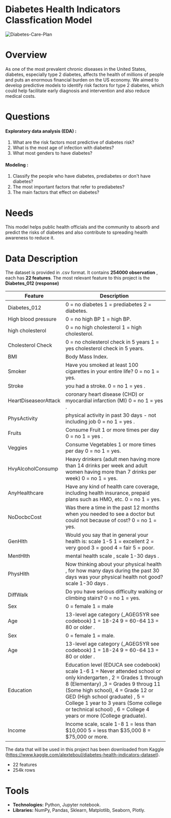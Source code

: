 # Diabetes Health Indicators Classfication Model
![Diabetes-Care-Plan](https://user-images.githubusercontent.com/63130647/145462347-2a3806ba-5dd7-4f7f-ad80-8249ae28b1cd.jpg)

# Overview 
As one of the most prevalent chronic diseases in the United States, diabetes, especially type 2 diabetes, affects the health of millions of people and puts an enormous financial burden on the US economy. We aimed to develop predictive models to identify risk factors for type 2 diabetes, which could help facilitate early diagnosis and intervention and also reduce medical costs.

# Questions
#### Exploratory data analysis (EDA) :
1. What are the risk factors most predictive of diabetes risk?
2. What is the most age of infection with diabetes?
3. What most genders to have diabetes?
#### Modeling :
1. Classify the people who have diabetes, prediabetes or don't have diabetes?
2. The most important factors that refer to prediabetes?
3. The main factors that effect on diabetes?

# Needs 
This model helps public health officials and the community to absorb and  predict the risks of diabetes and also contribute to spreading health awareness to reduce it.

# Data Description
The dataset is provided in .csv format. It contains **254000 observation** , each has **22 features**. The most relevant feature to this project is the **Diabetes_012 (response)** 

| Feature               | Description                                                                     |
|-----------------------|---------------------------------------------------------------------------------|
| Diabetes_012          | 0 = no diabetes 1 = prediabetes 2 = diabetes.
| High blood pressure   | 0 = no high BP 1 = high BP.
| high cholesterol      | 0 = no high cholesterol 1 = high cholesterol.
| Cholesterol Check     | 0 = no cholesterol check in 5 years 1 = yes cholesterol check in 5 years.
| BMI                   | Body Mass Index.
| Smoker                | Have you smoked at least 100 cigarettes in your entire life? 0 = no 1 = yes.
| Stroke                | you had a stroke. 0 = no 1 = yes .
| HeartDiseaseorAttack  | coronary heart disease (CHD) or myocardial infarction (MI) 0 = no 1 = yes .
| PhysActivity          | physical activity in past 30 days - not including job 0 = no 1 = yes . 
| Fruits                |Consume Fruit 1 or more times per day 0 = no 1 = yes .
| Veggies               | Consume Vegetables 1 or more times per day 0 = no 1 = yes.
| HvyAlcoholConsump     | Heavy drinkers (adult men having more than 14 drinks per week and adult women having more than 7 drinks per week) 0 = no 1 = yes.
| AnyHealthcare         | Have any kind of health care coverage, including health insurance, prepaid plans such as HMO, etc. 0 = no 1 = yes.
| NoDocbcCost           | Was there a time in the past 12 months when you needed to see a doctor but could not because of cost? 0 = no 1 = yes.
| GenHlth               | Would you say that in general your health is: scale 1-5 1 = excellent 2 = very good 3 = good 4 = fair 5 = poor.
| MentHlth              | mental health scale , scale 1-30 days .
| PhysHlth              | Now thinking about your physical health , for how many days during the past 30 days was your physical health not good? scale 1-30 days .
| DiffWalk              | Do you have serious difficulty walking or climbing stairs? 0 = no 1 = yes.
| Sex                   | 0 = female 1 = male
| Age                   | 13-level age category (_AGEG5YR see codebook) 1 = 18-24 9 = 60-64 13 = 80 or older .
|Sex                    | 0 = female 1 = male.
| Age                   | 13-level age category (_AGEG5YR see codebook) 1 = 18-24 9 = 60-64 13 = 80 or older .
|Education              |Education level (EDUCA see codebook) scale 1-6 1 = Never attended school or only kindergarten , 2 = Grades 1 through 8 (Elementary) ,3 = Grades 9                               throug 11 (Some high school), 4 = Grade 12 or GED (High school graduate) , 5 = College 1 year to 3 years (Some college or technical school) , 6 = College                         4 years or more (College graduate).   
| Income                | Income scale, scale 1-8 1 = less than $10,000 5 = less than $35,000 8 = $75,000 or more.

The data that will be used in this project has been downloaded from Kaggle (https://www.kaggle.com/alexteboul/diabetes-health-indicators-dataset).
* 22 features
* 254k rows

# Tools
* **Technologies:** Python, Jupyter notebook.
* **Libraries:** NumPy, Pandas, Sklearn, Matplotlib, Seaborn, Plotly.
